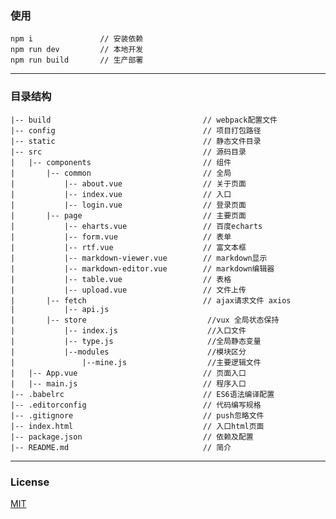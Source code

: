### 使用
```
npm i               // 安装依赖
npm run dev         // 本地开发
npm run build       // 生产部署
```
--------------

### 目录结构
	|-- build                                  // webpack配置文件
	|-- config                                 // 项目打包路径
	|-- static                                 // 静态文件目录
	|-- src                                    // 源码目录
	|   |-- components                         // 组件
	|       |-- common                         // 全局
	|           |-- about.vue                  // 关于页面
	|           |-- index.vue                  // 入口
	|           |-- login.vue                  // 登录页面
	|   	|-- page                           // 主要页面
	|           |-- eharts.vue                 // 百度echarts
	|           |-- form.vue                   // 表单
	|           |-- rtf.vue                    // 富文本框
	|           |-- markdown-viewer.vue        // markdown显示
	|           |-- markdown-editor.vue        // markdown编辑器
	|           |-- table.vue                  // 表格
	|           |-- upload.vue                 // 文件上传
	| 		|-- fetch						   // ajax请求文件 axios
	|           |-- api.js
	| 		|-- store							//vux 全局状态保持
	|           |-- index.js					//入口文件
	|           |-- type.js					    //全局静态变量
	|			|--modules						//模块区分
	|		 		|--mine.js					//主要逻辑文件
	|   |-- App.vue                            // 页面入口
	|   |-- main.js                            // 程序入口
	|-- .babelrc                               // ES6语法编译配置
	|-- .editorconfig                          // 代码编写规格
	|-- .gitignore                             // push忽略文件
	|-- index.html                             // 入口html页面
	|-- package.json                           // 依赖及配置
	|-- README.md                              // 简介
	
--------------
### License
[MIT](https://opensource.org/licenses/MIT)